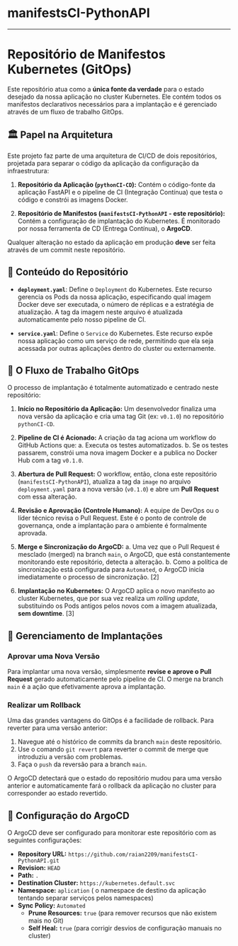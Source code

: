# manifestsCI-PythonAPI

-----

# Repositório de Manifestos Kubernetes (GitOps)

Este repositório atua como a **única fonte da verdade** para o estado desejado da nossa aplicação no cluster Kubernetes. Ele contém todos os manifestos declarativos necessários para a implantação e é gerenciado através de um fluxo de trabalho GitOps.

## 🏛️ Papel na Arquitetura

Este projeto faz parte de uma arquitetura de CI/CD de dois repositórios, projetada para separar o código da aplicação da configuração da infraestrutura:

1.  **Repositório da Aplicação (`pythonCI-CD`):**
    Contém o código-fonte da aplicação FastAPI e o pipeline de CI (Integração Contínua) que testa o código e constrói as imagens Docker.

2.  **Repositório de Manifestos (`manifestsCI-PythonAPI` - este repositório):**
    Contém a configuração de implantação do Kubernetes. É monitorado por nossa ferramenta de CD (Entrega Contínua), o **ArgoCD**. 

Qualquer alteração no estado da aplicação em produção **deve** ser feita através de um commit neste repositório.

## 📁 Conteúdo do Repositório

  * **`deployment.yaml`**: Define o `Deployment` do Kubernetes. Este recurso gerencia os Pods da nossa aplicação, especificando qual imagem Docker deve ser executada, o número de réplicas e a estratégia de atualização. A tag da imagem neste arquivo é atualizada automaticamente pelo nosso pipeline de CI.

  * **`service.yaml`**: Define o `Service` do Kubernetes. Este recurso expõe nossa aplicação como um serviço de rede, permitindo que ela seja acessada por outras aplicações dentro do cluster ou externamente.

## 🔄 O Fluxo de Trabalho GitOps

O processo de implantação é totalmente automatizado e centrado neste repositório:

1.  **Início no Repositório da Aplicação:** Um desenvolvedor finaliza uma nova versão da aplicação e cria uma tag Git (ex: `v0.1.0`) no repositório `pythonCI-CD`.

2.  **Pipeline de CI é Acionado:** A criação da tag aciona um workflow do GitHub Actions que:
    a. Executa os testes automatizados.
    b. Se os testes passarem, constrói uma nova imagem Docker e a publica no Docker Hub com a tag `v0.1.0`.

3.  **Abertura de Pull Request:** O workflow, então, clona este repositório (`manifestsCI-PythonAPI`), atualiza a tag da `image` no arquivo `deployment.yaml` para a nova versão (`v0.1.0`) e abre um **Pull Request** com essa alteração.

4.  **Revisão e Aprovação (Controle Humano):** A equipe de DevOps ou o líder técnico revisa o Pull Request. Este é o ponto de controle de governança, onde a implantação para o ambiente é formalmente aprovada.

5.  **Merge e Sincronização do ArgoCD:**
    a. Uma vez que o Pull Request é mesclado (merged) na branch `main`, o ArgoCD, que está constantemente monitorando este repositório, detecta a alteração.
    b. Como a política de sincronização está configurada para `Automated`, o ArgoCD inicia imediatamente o processo de sincronização. [2]

6.  **Implantação no Kubernetes:** O ArgoCD aplica o novo manifesto ao cluster Kubernetes, que por sua vez realiza um *rolling update*, substituindo os Pods antigos pelos novos com a imagem atualizada, **sem downtime**. [3]

## 🚀 Gerenciamento de Implantações

### Aprovar uma Nova Versão

Para implantar uma nova versão, simplesmente **revise e aprove o Pull Request** gerado automaticamente pelo pipeline de CI. O merge na branch `main` é a ação que efetivamente aprova a implantação.

### Realizar um Rollback

Uma das grandes vantagens do GitOps é a facilidade de rollback. Para reverter para uma versão anterior:

1.  Navegue até o histórico de commits da branch `main` deste repositório.
2.  Use o comando `git revert` para reverter o commit de merge que introduziu a versão com problemas.
3.  Faça o `push` da reversão para a branch `main`.

O ArgoCD detectará que o estado do repositório mudou para uma versão anterior e automaticamente fará o rollback da aplicação no cluster para corresponder ao estado revertido.

## 🔗 Configuração do ArgoCD

O ArgoCD deve ser configurado para monitorar este repositório com as seguintes configurações:

  * **Repository URL:** `https://github.com/raian2209/manifestsCI-PythonAPI.git`
  * **Revision:** `HEAD`
  * **Path:** `.`
  * **Destination Cluster:** `https://kubernetes.default.svc`
  * **Namespace:** `aplication` ( o namespace de destino da aplicação tentando separar serviços pelos namespaces)
  * **Sync Policy:** `Automated`
      * **Prune Resources:** `true` (para remover recursos que não existem mais no Git)
      * **Self Heal:** `true` (para corrigir desvios de configuração manuais no cluster) 